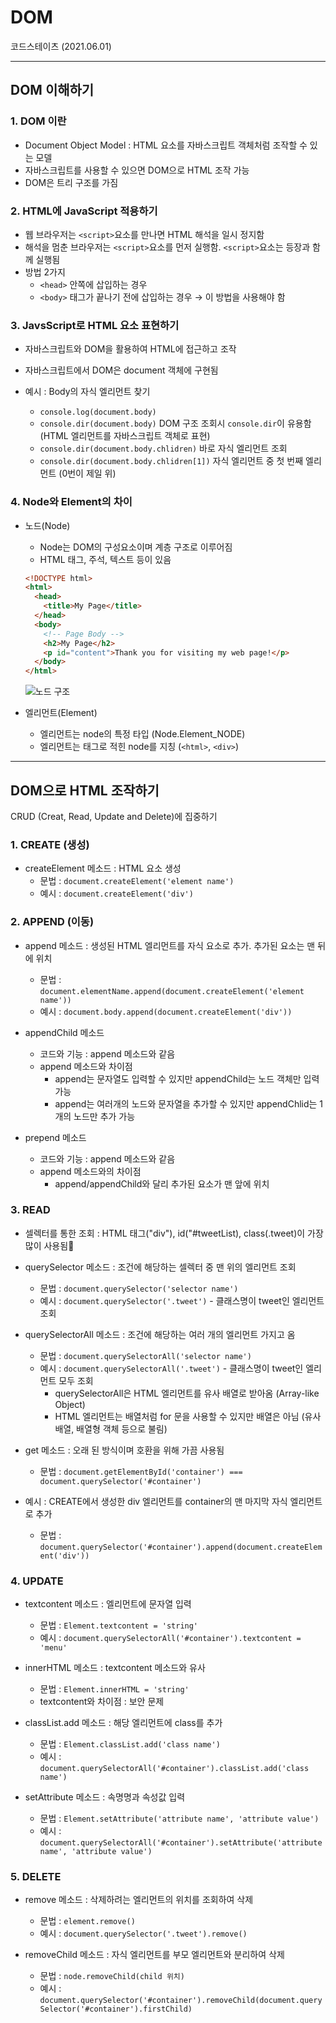 # DOM
코드스테이츠 (2021.06.01)

***

## DOM 이해하기

### 1. DOM 이란
- Document Object Model : HTML 요소를 자바스크립트 객체처럼 조작할 수 있는 모델
- 자바스크립트를 사용할 수 있으면 DOM으로 HTML 조작 가능
- DOM은 트리 구조를 가짐

### 2. HTML에 JavaScript 적용하기
- 웹 브라우저는 ```<script>```요소를 만나면 HTML 해석을 일시 정지함
- 해석을 멈춘 브라우저는 ```<script>```요소를 먼저 실행함. ```<script>```요소는 등장과 함께 실행됨
- 방법 2가지
  - ```<head>``` 안쪽에 삽입하는 경우
  - ```<body>``` 태그가 끝나기 전에 삽입하는 경우 → 이 방법을 사용해야 함

### 3. JavsScript로 HTML 요소 표현하기
- 자바스크립트와 DOM을 활용하여 HTML에 접근하고 조작
- 자바스크립트에서 DOM은 document 객체에 구현됨

- 예시 : Body의 자식 엘리먼트 찾기
  - ```console.log(document.body)```
  - ```console.dir(document.body)``` DOM 구조 조회시 ```console.dir```이 유용함 (HTML 엘리먼트를 자바스크립트 객체로 표현)
  - ```console.dir(document.body.chlidren)``` 바로 자식 엘리먼트 조회
  - ```console.dir(document.body.chlidren[1])``` 자식 엘리먼트 중 첫 번째 엘리먼트 (0번이 제일 위)

### 4. Node와 Element의 차이
- 노드(Node)
  - Node는 DOM의 구성요소이며 계층 구조로 이루어짐
  - HTML 태그, 주석, 텍스트 등이 있음
  
  ```html
  <!DOCTYPE html>
  <html>
    <head>
      <title>My Page</title>
    </head>
    <body>
      <!-- Page Body -->
      <h2>My Page</h2>
      <p id="content">Thank you for visiting my web page!</p>
    </body>
  </html>
  ```
  
  ![노드 구조](https://user-images.githubusercontent.com/80403988/120761633-5f307980-c550-11eb-9783-2ec423172105.png)

- 엘리먼트(Element)
  - 엘리먼트는 node의 특정 타입 (Node.Element_NODE)
  - 엘리먼트는 태그로 적힌 node를 지칭 (```<html>```, ```<div>```)

***

## DOM으로 HTML 조작하기
CRUD (Creat, Read, Update and Delete)에 집중하기

### 1. CREATE (생성)
- createElement 메소드 : HTML 요소 생성
  - 문법 : ```document.createElement('element name')```
  - 예시 : ```document.createElement('div')```

### 2. APPEND (이동)
- append 메소드 : 생성된 HTML 엘리먼트를 자식 요소로 추가. 추가된 요소는 맨 뒤에 위치
  - 문법 : ```document.elementName.append(document.createElement('element name'))```
  - 예시 : ```document.body.append(document.createElement('div'))```

- appendChild 메소드
  - 코드와 기능 : append 메소드와 같음
  - append 메소드와 차이점
    - append는 문자열도 입력할 수 있지만 appendChild는 노드 객체만 입력 가능
    - append는 여러개의 노드와 문자열을 추가할 수 있지만 appendChlid는 1개의 노드만 추가 가능

- prepend 메소드
  - 코드와 기능 : append 메소드와 같음
  - append 메소드와의 차이점
    - append/appendChild와 달리 추가된 요소가 맨 앞에 위치


### 3. READ
- 셀렉터를 통한 조회 : HTML 태그("div"), id("#tweetList), class(.tweet)이 가장 많이 사용됨

- querySelector 메소드 : 조건에 해당하는 셀렉터 중 맨 위의 엘리먼트 조회
  - 문법 : ```document.querySelector('selector name')```
  - 예시 : ```document.querySelector('.tweet')``` - 클래스명이 tweet인 엘리먼트 조회

- querySelectorAll 메소드 : 조건에 해당하는 여러 개의 엘리먼트 가지고 옴
  - 문법 : ```document.querySelectorAll('selector name')```
  - 예시 : ```document.querySelectorAll('.tweet')``` - 클래스명이 tweet인 엘리먼트 모두 조회
    - querySelectorAll은 HTML 엘리먼트를 유사 배열로 받아옴 (Array-like Object)
    - HTML 엘리먼트는 배열처럼 for 문을 사용할 수 있지만 배열은 아님 (유사배열, 배열형 객체 등으로 불림)

- get 메소드 : 오래 된 방식이며 호환을 위해 가끔 사용됨
  - 문법 : ```document.getElementById('container') === document.querySelector('#container')```

- 예시 : CREATE에서 생성한 div 엘리먼트를 container의 맨 마지막 자식 엘리먼트로 추가
  - 문법 : ```document.querySelector('#container').append(document.createElement('div'))```

### 4. UPDATE
- textcontent 메소드 : 엘리먼트에 문자열 입력
  - 문법 : ```Element.textcontent = 'string'```
  - 예시 : ```document.querySelectorAll('#container').textcontent = 'menu'```

- innerHTML 메소드 : textcontent 메소드와 유사
  - 문법 : ```Element.innerHTML = 'string'```
  - textcontent와 차이점 : 보안 문제

- classList.add 메소드 : 해당 엘리먼트에 class를 추가
  - 문법 : ```Element.classList.add('class name')```
  - 예시 : ```document.querySelectorAll('#container').classList.add('class name')```

- setAttribute 메소드 : 속명명과 속성값 입력
  - 문법 : ```Element.setAttribute('attribute name', 'attribute value')```
  - 예시 : ```document.querySelectorAll('#container').setAttribute('attribute name', 'attribute value')```

### 5. DELETE
- remove 메소드 : 삭제하려는 엘리먼트의 위치를 조회하여 삭제
  - 문법 : ```element.remove()```
  - 예시 : ```document.querySelector('.tweet').remove()```

- removeChild 메소드 : 자식 엘리먼트를 부모 엘리먼트와 분리하여 삭제
  - 문법 : ```node.removeChild(child 위치)```
  - 예시 : ```document.querySelector('#container').removeChild(document.querySelector('#container').firstChild)```  

